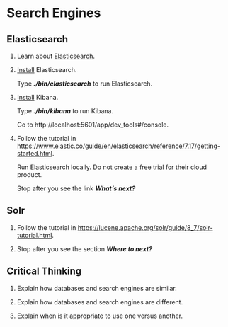 # Search Engines

## Elasticsearch

1. Learn about [Elasticsearch](https://www.elastic.co/guide/en/elasticsearch/reference/7.17/elasticsearch-intro.html).

1. [Install](https://www.elastic.co/guide/en/elasticsearch/reference/7.17/targz.html#install-linux) Elasticsearch.

	Type ***./bin/elasticsearch*** to run Elasticsearch.

1. [Install](https://www.elastic.co/guide/en/kibana/7.17/targz.html#install-linux64) Kibana.

	Type ***./bin/kibana*** to run Kibana.

	Go to http://localhost:5601/app/dev_tools#/console.

1. Follow the tutorial in https://www.elastic.co/guide/en/elasticsearch/reference/7.17/getting-started.html.

	Run Elasticsearch locally. Do not create a free trial for their cloud product.

	Stop after you see the link ***What’s next?***

## Solr

1. Follow the tutorial in https://lucene.apache.org/solr/guide/8_7/solr-tutorial.html.

1. Stop after you see the section ***Where to next?***

## Critical Thinking

1. Explain how databases and search engines are similar.

1. Explain how databases and search engines are different.

1. Explain when is it appropriate to use one versus another.